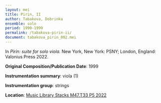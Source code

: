 ```yaml
---
layout: mei
title: Pirin, II
author: Tabakova, Dobrinka
ensemble: solo
period: 1990-1999
permalink: /tabakova-pirin-ii/
document: tabakova_pirin_002.mei
---
```


In *Pirin: suite for solo viola.* New York, New York: PSNY; London, England: Valonius Press 2022.

**Original Composition/Publication Date**: 1999

**Instrumentation summary**: viola (1) 

**Instrumentation group**: strings

**Location**: <a href="https://tufts.primo.exlibrisgroup.com/permalink/01TUN_INST/1kc9gia/alma991018897773503851" target="_blank">Music Library Stacks M47.T33 P5 2022</a>